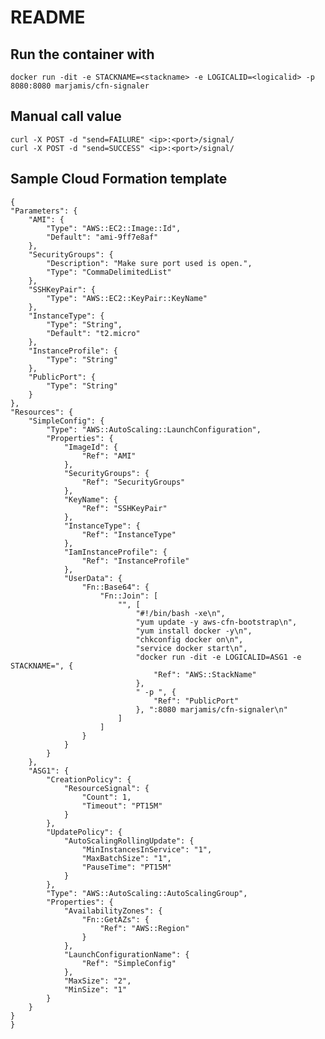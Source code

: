 # README
## Run the container with
    docker run -dit -e STACKNAME=<stackname> -e LOGICALID=<logicalid> -p 8080:8080 marjamis/cfn-signaler

## Manual call value
    curl -X POST -d "send=FAILURE" <ip>:<port>/signal/
    curl -X POST -d "send=SUCCESS" <ip>:<port>/signal/

## Sample Cloud Formation template
    {
    "Parameters": {
        "AMI": {
            "Type": "AWS::EC2::Image::Id",
            "Default": "ami-9ff7e8af"
        },
        "SecurityGroups": {
            "Description": "Make sure port used is open.",
            "Type": "CommaDelimitedList"
        },
        "SSHKeyPair": {
            "Type": "AWS::EC2::KeyPair::KeyName"
        },
        "InstanceType": {
            "Type": "String",
            "Default": "t2.micro"
        },
        "InstanceProfile": {
            "Type": "String"
        },
        "PublicPort": {
            "Type": "String"
        }
    },
    "Resources": {
        "SimpleConfig": {
            "Type": "AWS::AutoScaling::LaunchConfiguration",
            "Properties": {
                "ImageId": {
                    "Ref": "AMI"
                },
                "SecurityGroups": {
                    "Ref": "SecurityGroups"
                },
                "KeyName": {
                    "Ref": "SSHKeyPair"
                },
                "InstanceType": {
                    "Ref": "InstanceType"
                },
                "IamInstanceProfile": {
                    "Ref": "InstanceProfile"
                },
                "UserData": {
                    "Fn::Base64": {
                        "Fn::Join": [
                            "", [
                                "#!/bin/bash -xe\n",
                                "yum update -y aws-cfn-bootstrap\n",
                                "yum install docker -y\n",
                                "chkconfig docker on\n",
                                "service docker start\n",
                                "docker run -dit -e LOGICALID=ASG1 -e STACKNAME=", {
                                    "Ref": "AWS::StackName"
                                },
                                " -p ", {
                                    "Ref": "PublicPort"
                                }, ":8080 marjamis/cfn-signaler\n"
                            ]
                        ]
                    }
                }
            }
        },
        "ASG1": {
            "CreationPolicy": {
                "ResourceSignal": {
                    "Count": 1,
                    "Timeout": "PT15M"
                }
            },
            "UpdatePolicy": {
                "AutoScalingRollingUpdate": {
                    "MinInstancesInService": "1",
                    "MaxBatchSize": "1",
                    "PauseTime": "PT15M"
                }
            },
            "Type": "AWS::AutoScaling::AutoScalingGroup",
            "Properties": {
                "AvailabilityZones": {
                    "Fn::GetAZs": {
                        "Ref": "AWS::Region"
                    }
                },
                "LaunchConfigurationName": {
                    "Ref": "SimpleConfig"
                },
                "MaxSize": "2",
                "MinSize": "1"
            }
        }
    }
    }
